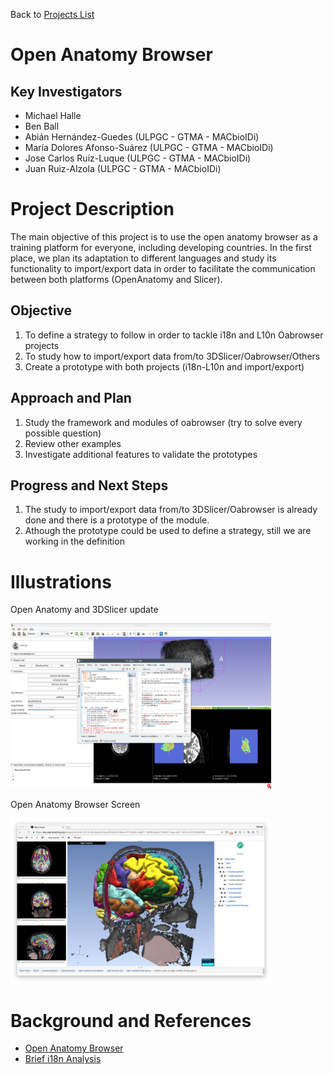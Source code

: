 Back to [Projects List](../../README.md#ProjectsList)

# Open Anatomy Browser
## Key Investigators

- Michael Halle 
- Ben Ball
- Abián Hernández-Guedes (ULPGC - GTMA - MACbioIDi)
- María Dolores Afonso-Suárez (ULPGC - GTMA - MACbioIDi)
- Jose Carlos Ruiz-Luque (ULPGC - GTMA - MACbioIDi)
- Juan Ruiz-Alzola (ULPGC - GTMA - MACbioIDi)

# Project Description
The main objective of this project is to use the open anatomy browser as a training platform for everyone, including developing countries. In the first place, we plan its adaptation to different languages and study its functionality to import/export data in order to facilitate the communication between both platforms (OpenAnatomy and Slicer). 

## Objective

1. To define a strategy to follow in order to tackle i18n and L10n Oabrowser projects
1. To study how to import/export data from/to 3DSlicer/Oabrowser/Others
1. Create a prototype with both projects (i18n-L10n and import/export)

## Approach and Plan

1. Study the framework and modules of oabrowser (try to solve every possible question)
1. Review other examples
1. Investigate additional features to validate the prototypes 

## Progress and Next Steps

1. The study to import/export data from/to 3DSlicer/Oabrowser is already done and there is a prototype of the module.
1. Athough the prototype could be used to define a strategy, still we are working in the definition
<!-- But in this prototype still we must consider the use of the information of label maps. We are working on this.-->

# Illustrations

Open Anatomy and 3DSlicer update

<img src="https://raw.githubusercontent.com/MarilolaMACbioIDi/OpenAnatomyBrowser/master/OABrowser_update.png" width="417" height="264">

Open Anatomy Browser Screen

<img src="https://raw.githubusercontent.com/MarilolaMACbioIDi/OpenAnatomyBrowser/master/oabrowser.jpg" width="417" height="264">

# Background and References

<!--Use this space for information that may help people better understand your project, like links to papers, source code, or data.-->

+ [Open Anatomy Browser](https://www.frontiersin.org/articles/10.3389/fninf.2017.00022/full)
+ [Brief i18n Analysis](https://github.com/Mltechbox/MedTec_MACbioIDi_Internationalization/blob/master/Analysis_SystemRequirements.pdf)
